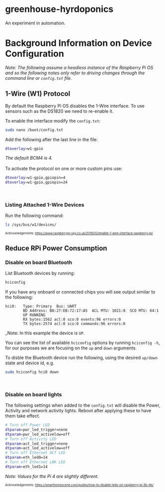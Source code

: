 # greenhouse-hyrdoponics
An experiment in automation.



# Background Information on Device Configuration
_Note: The following assume a headless instance of the Raspberry Pi OS and so the following notes only refer to driving changes through the command line or `config.txt` file._
</br>
## 1-Wire (W1) Protocol
By default the Raspberry Pi OS disables the 1-Wire interface. To use sensors such as the DS1820 we need to re-enable it.

To enable the interface modify the `config.txt`:
``` bash
sudo nano /boot/config.txt
```

Add the following after the last line in the file:

``` bash
dtoverlay=w1-gpio
```
_The default BCM4 is 4._
</br>
</br>
To activate the protocol on one or more custom pins use:
``` bash
dtoverlay=w1-gpio,gpiopin=4
dtoverlay=w1-gpio,gpiopin=24
```
</br>

### Listing Attached 1-Wire Devices
Run the following command:
``` bash
ls /sys/bus/w1/devices/
```

<sub><sup>Acknowledgements: https://www.raspberrypi-spy.co.uk/2018/02/enable-1-wire-interface-raspberry-pi/
</br>

## Reduce RPi Power Consumption


### Disable on board Bluetooth
List Bluetooth devices by running:
``` bash
hciconfig
```
If you have any onboard or connected chips you will see output similar to the following:
```
hci0:   Type: Primary  Bus: UART
        BD Address: B8:27:EB:72:17:A5  ACL MTU: 1021:8  SCO MTU: 64:1
        UP RUNNING 
        RX bytes:1562 acl:0 sco:0 events:96 errors:0
        TX bytes:2574 acl:0 sco:0 commands:96 errors:0
```
_Note: In this example the device is `UP`.

You can see the list of available `hciconfig` options by running `hciconfig -h`, for our purposes we are focusing on the `up` and `down` arguments.

To disble the Bluetooth device run the following, using the desired `up/down` state and device id, e.g.
``` bash
sudo hciconfig hci0 down
```
</br>

###  Disable on board lights
The following settings when added to the `config.txt` will disable the Power, Activity and network activity lights. Reboot after applying these to have them take effect.

``` bash
# Turn off Power LED
dtparam=pwr_led_trigger=none
dtparam=pwr_led_activelow=off
# Turn off Activity LED
dtparam=act_led_trigger=none
dtparam=act_led_activelow=off
# Turn off Ethernet ACT LED
dtparam=eth_led0=14
# Turn off Ethernet LNK LED
dtparam=eth_led1=14
```
_Note: Values for the Pi 4 are slightly different._

<sub><sup>Acknowledgements: https://smarthomescene.com/guides/how-to-disable-leds-on-raspberry-pi-3b-4b/


